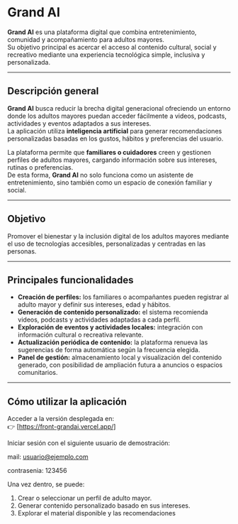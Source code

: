 # **Grand AI**

**Grand AI** es una plataforma digital que combina entretenimiento, comunidad y acompañamiento para adultos mayores.  
Su objetivo principal es acercar el acceso al contenido cultural, social y recreativo mediante una experiencia tecnológica simple, inclusiva y personalizada.

---

## **Descripción general**

**Grand AI** busca reducir la brecha digital generacional ofreciendo un entorno donde los adultos mayores puedan acceder fácilmente a videos, podcasts, actividades y eventos adaptados a sus intereses.  
La aplicación utiliza **inteligencia artificial** para generar recomendaciones personalizadas basadas en los gustos, hábitos y preferencias del usuario.

La plataforma permite que **familiares o cuidadores** creen y gestionen perfiles de adultos mayores, cargando información sobre sus intereses, rutinas o preferencias.  
De esta forma, **Grand AI** no solo funciona como un asistente de entretenimiento, sino también como un espacio de conexión familiar y social.

---

## **Objetivo**

Promover el bienestar y la inclusión digital de los adultos mayores mediante el uso de tecnologías accesibles, personalizadas y centradas en las personas.

---

## **Principales funcionalidades**

- **Creación de perfiles:** los familiares o acompañantes pueden registrar al adulto mayor y definir sus intereses, edad y hábitos.  
- **Generación de contenido personalizado:** el sistema recomienda videos, podcasts y actividades adaptadas a cada perfil.  
- **Exploración de eventos y actividades locales:** integración con información cultural o recreativa relevante.  
- **Actualización periódica de contenido:** la plataforma renueva las sugerencias de forma automática según la frecuencia elegida.  
- **Panel de gestión:** almacenamiento local y visualización del contenido generado, con posibilidad de ampliación futura a anuncios o espacios comunitarios.

---

## **Cómo utilizar la aplicación**

Acceder a la versión desplegada en:  
👉 [https://front-grandai.vercel.app/]

Iniciar sesión con el siguiente usuario de demostración:

mail: usuario@ejemplo.com

contrasenia: 123456

Una vez dentro, se puede:
  1. Crear o seleccionar un perfil de adulto mayor.
  2. Generar contenido personalizado basado en sus intereses.
  3. Explorar el material disponible y las recomendaciones
